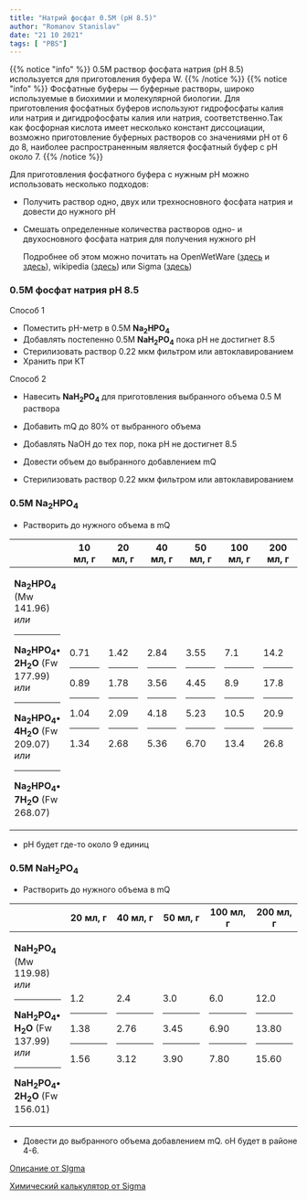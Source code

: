 ```yaml
---
title: "Натрий фосфат 0.5M (pH 8.5)"
author: "Romanov Stanislav"
date: "21 10 2021"
tags: [ "PBS"]
---
```


{{% notice "info" %}}
0.5М раствор фосфата натрия (pH 8.5) используется для приготовления буфера W.
{{% /notice %}}
{{% notice "info" %}}
Фосфатные буферы — буферные растворы, широко используемые в биохимии и молекулярной биологии. Для приготовления фосфатных буферов используют гидрофосфаты калия или натрия и дигидрофосфаты калия или натрия, соответственно.Так как фосфорная кислота имеет несколько констант диссоциации, возможно приготовление буферных растворов со значениями рН от 6 до 8, наиболее распространенным является фосфатный буфер с рН около 7.
{{% /notice %}}

Для приготовления фосфатного буфера с нужным pH можно использовать несколько подходов:

-   Получить раствор одно, двух или трехносновного фосфата натрия и довести до нужного pH

-   Смешать определенные количества растворов одно- и двухосновного фосфата натрия для получения нужного pH

    Подробнее об этом можно почитать на OpenWetWare ([здесь](https://openwetware.org/wiki/Lidstrom:Buffers) и [здесь](https://openwetware.org/wiki/Phosphate_buffer)), wikipedia ([здесь](https://ru.wikipedia.org/wiki/%D0%A4%D0%BE%D1%81%D1%84%D0%B0%D1%82%D0%BD%D1%8B%D0%B5_%D0%B1%D1%83%D1%84%D0%B5%D1%80%D1%8B)) или Sigma ([здесь](https://www.sigmaaldrich.com/RU/en/technical-documents/protocol/protein-biology/protein-concentration-and-buffer-exchange/buffer-reference-center))

### 0.5М фосфат натрия pH 8.5

Способ 1

-   Поместить pH-метр в 0.5M **Na<sub>2</sub>HPO<sub>4</sub>**
-   Добавлять постепенно 0.5М **NaH<sub>2</sub>PO<sub>4</sub>** пока pH не достигнет 8.5
-   Стерилизовать раствор 0.22 мкм фильтром или автоклавированием
-   Хранить при КТ

Способ 2

-   Навесить **NaH<sub>2</sub>PO<sub>4</sub>** для приготовления выбранного объема 0.5 М раствора

-   Добавить mQ до 80% от выбранного объема

-   Добавлять NaOH до тех пор, пока pH не достигнет 8.5

-   Довести объем до выбранного добавлением mQ

-   Стерилизовать раствор 0.22 мкм фильтром или автоклавированием

### 0.5M Na<sub>2</sub>HPO<sub>4</sub>

-   Растворить до нужного объема в mQ

<table style="width:100%;">
<colgroup>
<col style="width: 14%" />
<col style="width: 14%" />
<col style="width: 14%" />
<col style="width: 14%" />
<col style="width: 14%" />
<col style="width: 14%" />
<col style="width: 14%" />
</colgroup>
<thead>
<tr class="header">
<th></th>
<th>10 мл, г</th>
<th>20 мл, г</th>
<th>40 мл, г</th>
<th>50 мл, г</th>
<th>100 мл, г</th>
<th>200 мл, г</th>
</tr>
</thead>
<tbody>
<tr class="odd">
<td><p><strong>Na<sub>2</sub>HPO<sub>4</sub></strong> (Mw 141.96) <em>или</em></p>
<hr />
<p><strong>Na<sub>2</sub>HPO<sub>4</sub>• 2H<sub>2</sub>O</strong> (Fw 177.99) <em>или</em></p>
<hr />
<p><strong>Na<sub>2</sub>HPO<sub>4</sub>• 4H<sub>2</sub>O</strong> (Fw 209.07) <em>или</em></p>
<hr />
<p><strong>Na<sub>2</sub>HPO<sub>4</sub>• 7H<sub>2</sub>O</strong> (Fw 268.07)</p></td>
<td><p>0.71</p>
<hr />
<p>0.89</p>
<hr />
<p>1.04</p>
<hr />
<p>1.34</p></td>
<td><p>1.42</p>
<hr />
<p>1.78</p>
<hr />
<p>2.09</p>
<hr />
<p>2.68</p></td>
<td><p>2.84</p>
<hr />
<p>3.56</p>
<hr />
<p>4.18</p>
<hr />
<p>5.36</p></td>
<td><p>3.55</p>
<hr />
<p>4.45</p>
<hr />
<p>5.23</p>
<hr />
<p>6.70</p></td>
<td><p>7.1</p>
<hr />
<p>8.9</p>
<hr />
<p>10.5</p>
<hr />
<p>13.4</p></td>
<td><p>14.2</p>
<hr />
<p>17.8</p>
<hr />
<p>20.9</p>
<hr />
<p>26.8</p></td>
</tr>
</tbody>
</table>

-   pH будет где-то около 9 единиц

### 0.5М NaH<sub>2</sub>PO<sub>4</sub>

-   Растворить до нужного объема в mQ

<table style="width:100%;">
<colgroup>
<col style="width: 16%" />
<col style="width: 16%" />
<col style="width: 16%" />
<col style="width: 16%" />
<col style="width: 16%" />
<col style="width: 16%" />
</colgroup>
<thead>
<tr class="header">
<th></th>
<th>20 мл, г</th>
<th>40 мл, г</th>
<th>50 мл, г</th>
<th>100 мл, г</th>
<th>200 мл, г</th>
</tr>
</thead>
<tbody>
<tr class="odd">
<td><p><strong>NaH<sub>2</sub>PO<sub>4</sub></strong> (Mw 119.98) <em>или</em></p>
<hr />
<p><strong>NaH<sub>2</sub>PO<sub>4</sub>• H<sub>2</sub>O</strong> (Fw 137.99) <em>или</em></p>
<hr />
<p><strong>NaH<sub>2</sub>PO<sub>4</sub>• 2H<sub>2</sub>O</strong> (Fw 156.01)</p></td>
<td><p>1.2</p>
<hr />
<p>1.38</p>
<hr />
<p>1.56</p></td>
<td><p>2.4</p>
<hr />
<p>2.76</p>
<hr />
<p>3.12</p></td>
<td><p>3.0</p>
<hr />
<p>3.45</p>
<hr />
<p>3.90</p></td>
<td><p>6.0</p>
<hr />
<p>6.90</p>
<hr />
<p>7.80</p></td>
<td><p>12.0</p>
<hr />
<p>13.80</p>
<hr />
<p>15.60</p></td>
</tr>
</tbody>
</table>

-   Довести до выбранного объема добавлением mQ. oH будет в районе 4-6.

[Описание от SIgma](https://www.sigmaaldrich.com/deepweb/assets/sigmaaldrich/product/documents/156/560/s5136pis.pdf)

[Химический калькулятор от Sigma](https://www.sigmaaldrich.com/RU/en/support/calculators-and-apps/buffer-calculator)
